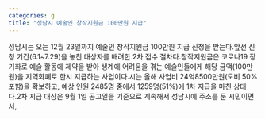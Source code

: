 ```yaml
---
categories: g
title: "성남시 예술인 창작지원금 100만원 지급"
---
```

성남시는 오는 12월 23일까지 예술인 창작지원금 100만원 지급 신청을 받는다.앞선 신청 기간(6.1~7.29)을 놓친 대상자를 배려한 2차 접수 절차다.창작지원금은 코로나19 장기화로 예술 활동에 제약을 받아 생계에 어려움을 겪는 예술인들에게 해당 금액(100만원)을 지역화폐로 한시 지급하는 사업이다.시는 올해 사업비 24억8500만원(도비 50% 포함)을 확보하고, 예상 인원 2485명 중에서 1259명(51%)에 1차 지급을 마친 상태다.2차 지급 대상은 9월 1일 공고일을 기준으로 계속해서 성남시에 주소를 둔 시민이면서,